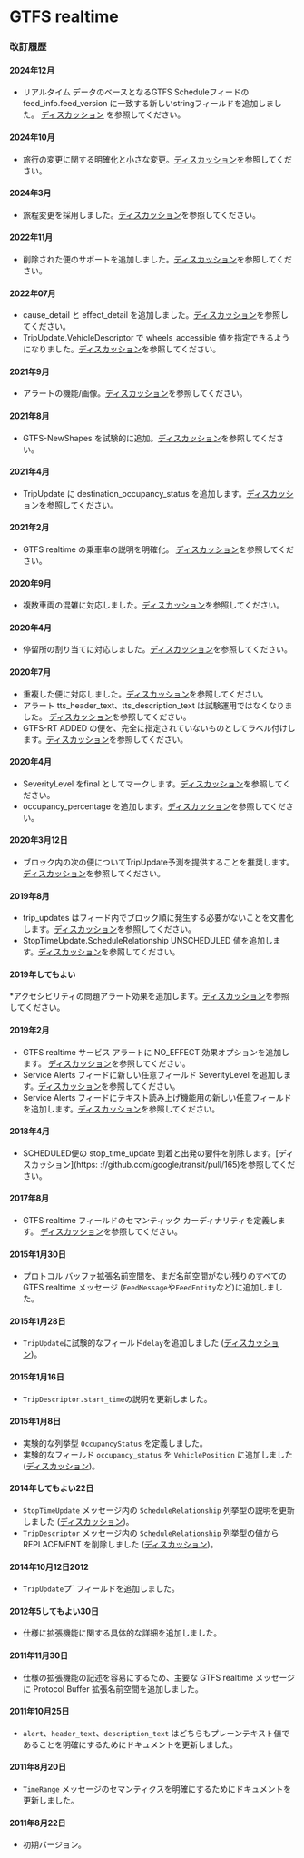 # GTFS realtime

### 改訂履歴

#### 2024年12月

* リアルタイム データのベースとなるGTFS Scheduleフィードの feed_info.feed_version に一致する新しいstringフィールドを追加しました。 [ディスカッション](https://github.com/google/transit/pull/434) を参照してください。

#### 2024年10月

* 旅行の変更に関する明確化と小さな変更。[ディスカッション](https://github.com/google/transit/pull/497)を参照してください。

#### 2024年3月

* 旅程変更を採用しました。[ディスカッション](https://github.com/google/transit/pull/403)を参照してください。

#### 2022年11月

* 削除された便のサポートを追加しました。[ディスカッション](https://github.com/google/transit/pull/352)を参照してください。

#### 2022年07月

* cause_detail と effect_detail を追加しました。[ディスカッション](https://github.com/google/transit/pull/332)を参照してください。
* TripUpdate.VehicleDescriptor で wheels_accessible 値を指定できるようになりました。[ディスカッション](https://github.com/google/transit/pull/340)を参照してください。

#### 2021年9月

* アラートの機能/画像。[ディスカッション](https://github.com/google/transit/pull/283)を参照してください。

#### 2021年8月

* GTFS-NewShapes を試験的に追加。[ディスカッション](https://github.com/google/transit/pull/272)を参照してください。

#### 2021年4月

* TripUpdate に destination_occupancy_status を追加します。[ディスカッション](https://github.com/google/transit/pull/260)を参照してください。

#### 2021年2月

* GTFS realtime の乗車率の説明を明確化。 [ディスカッション](https://github.com/google/transit/pull/259)を参照してください。

#### 2020年9月

* 複数車両の混雑に対応しました。[ディスカッション](https://github.com/google/transit/pull/237)を参照してください。

#### 2020年4月

* 停留所の割り当てに対応しました。[ディスカッション](https://github.com/google/transit/pull/219)を参照してください。

#### 2020年7月

* 重複した便に対応しました。[ディスカッション](https://github.com/google/transit/pull/221)を参照してください。
* アラート tts_header_text、tts_description_text は試験運用ではなくなりました。 [ディスカッション](https://github.com/google/transit/pull/229)を参照してください。
* GTFS-RT ADDED の便を、完全に指定されていないものとしてラベル付けします。[ディスカッション](https://github.com/google/transit/pull/230)を参照してください。

#### 2020年4月

* SeverityLevel をfinal としてマークします。[ディスカッション](https://github.com/google/transit/pull/214)を参照してください。
* occupancy_percentage を追加します。[ディスカッション](https://github.com/google/transit/pull/213)を参照してください。

#### 2020年3月12日

* ブロック内の次の便についてTripUpdate予測を提供することを推奨します。 [ディスカッション](https://github.com/google/transit/pull/206)を参照してください。

#### 2019年8月

* trip_updates はフィード内でブロック順に発生する必要がないことを文書化します。[ディスカッション](https://github.com/google/transit/pull/176)を参照してください。
* StopTimeUpdate.ScheduleRelationship UNSCHEDULED 値を追加します。[ディスカッション](https://github.com/google/transit/pull/173)を参照してください。

#### 2019年してもよい

*アクセシビリティの問題アラート効果を追加します。[ディスカッション](https://github.com/google/transit/pull/164)を参照してください。

#### 2019年2月

* GTFS realtime サービス アラートに NO_EFFECT 効果オプションを追加します。 [ディスカッション](https://github.com/google/transit/pull/137)を参照してください。
* Service Alerts フィードに新しい任意フィールド SeverityLevel を追加します。[ディスカッション](https://github.com/google/transit/pull/136)を参照してください。
* Service Alerts フィードにテキスト読み上げ機能用の新しい任意フィールドを追加します。[ディスカッション](https://github.com/google/transit/pull/135)を参照してください。

#### 2018年4月

* SCHEDULED便の stop_time_update 到着と出発の要件を削除します。[ディスカッション](https: ://github.com/google/transit/pull/165)を参照してください。

#### 2017年8月

* GTFS realtime フィールドのセマンティック カーディナリティを定義します。 [ディスカッション](https://github.com/google/transit/pull/64)を参照してください。

#### 2015年1月30日

* プロトコル バッファ拡張名前空間を、まだ名前空間がない残りのすべての GTFS realtime メッセージ (`FeedMessage`や`FeedEntity`など)に追加しました。

#### 2015年1月28日

* `TripUpdate`に試験的なフィールド`delay`を追加しました ([ディスカッション](https://groups.google.com/forum/#!topic/gtfs-realtime/NsTIRQdMNN8))。

#### 2015年1月16日

* `TripDescriptor.start_time`の説明を更新しました。

#### 2015年1月8日

* 実験的な列挙型 `OccupancyStatus` を定義しました。
* 実験的なフィールド `occupancy_status` を `VehiclePosition` に追加しました ([ディスカッション](https://groups.google.com/forum/#!topic/gtfs-realtime/_HtNTGp5LxM))。

#### 2014年してもよい22日

* `StopTimeUpdate` メッセージ内の `ScheduleRelationship` 列挙型の説明を更新しました ([ディスカッション](https://groups.google.com/forum/#!topic/gtfs-realtime/77c3WZrGBnI))。
* `TripDescriptor` メッセージ内の `ScheduleRelationship` 列挙型の値から REPLACEMENT を削除しました ([ディスカッション](https://groups.google.com/forum/#!topic/gtfs-realtime/77c3WZrGBnI))。

#### 2014年10月12日2012

* `TripUpdate`プ` フィールドを追加しました。

#### 2012年5してもよい30日

* 仕様に拡張機能に関する具体的な詳細を追加しました。

#### 2011年11月30日

* 仕様の拡張機能の記述を容易にするため、主要な GTFS realtime メッセージに Protocol Buffer 拡張名前空間を追加しました。

#### 2011年10月25日

* `alert`、`header_text`、`description_text` はどちらもプレーンテキスト値であることを明確にするためにドキュメントを更新しました。

#### 2011年8月20日

* `TimeRange` メッセージのセマンティクスを明確にするためにドキュメントを更新しました。

#### 2011年8月22日

* 初期バージョン。